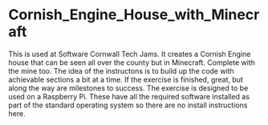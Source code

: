 # Cornish_Engine_House_with_Minecraft
This is used at Software Cornwall Tech Jams. It creates a Cornish Engine house that can be seen all over the county but in Minecraft. Complete with the mine too.
The idea of the instructons is to build up the code with achievable sections a bit at a time. If the exercise is finished, great, but along the way are milestones to success.
The exercise is designed to be used on a Raspberry Pi. These have all the required software installed as part of the standard operating system so there are no install instructions here.
